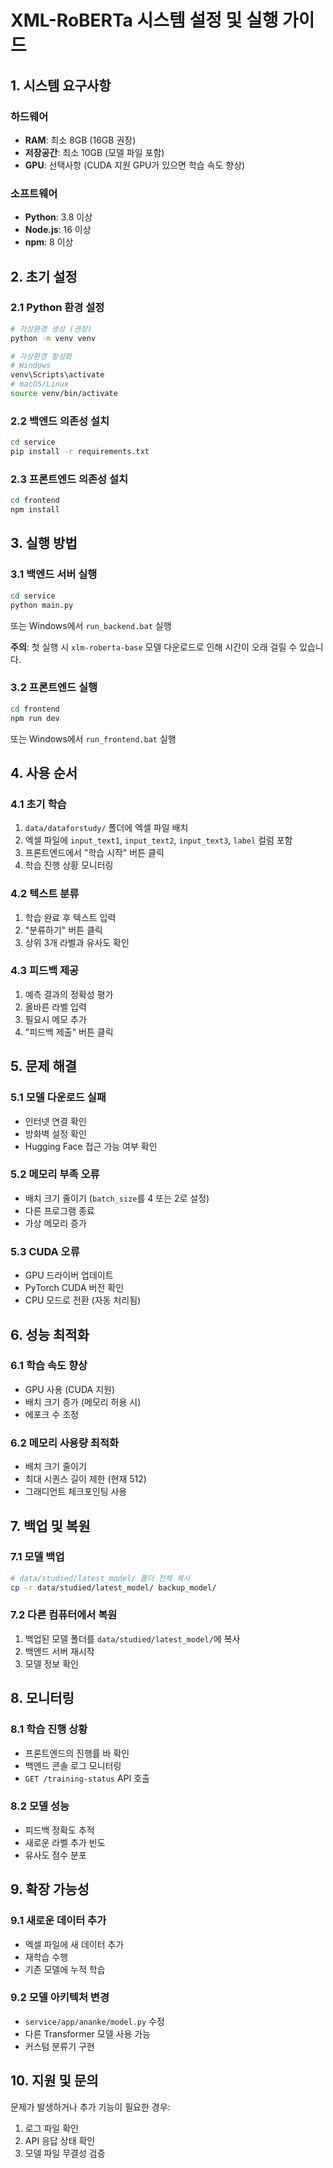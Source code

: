 # XML-RoBERTa 시스템 설정 및 실행 가이드

## 1. 시스템 요구사항

### 하드웨어
- **RAM**: 최소 8GB (16GB 권장)
- **저장공간**: 최소 10GB (모델 파일 포함)
- **GPU**: 선택사항 (CUDA 지원 GPU가 있으면 학습 속도 향상)

### 소프트웨어
- **Python**: 3.8 이상
- **Node.js**: 16 이상
- **npm**: 8 이상

## 2. 초기 설정

### 2.1 Python 환경 설정
```bash
# 가상환경 생성 (권장)
python -m venv venv

# 가상환경 활성화
# Windows
venv\Scripts\activate
# macOS/Linux
source venv/bin/activate
```

### 2.2 백엔드 의존성 설치
```bash
cd service
pip install -r requirements.txt
```

### 2.3 프론트엔드 의존성 설치
```bash
cd frontend
npm install
```

## 3. 실행 방법

### 3.1 백엔드 서버 실행
```bash
cd service
python main.py
```
또는 Windows에서 `run_backend.bat` 실행

**주의**: 첫 실행 시 `xlm-roberta-base` 모델 다운로드로 인해 시간이 오래 걸릴 수 있습니다.

### 3.2 프론트엔드 실행
```bash
cd frontend
npm run dev
```
또는 Windows에서 `run_frontend.bat` 실행

## 4. 사용 순서

### 4.1 초기 학습
1. `data/dataforstudy/` 폴더에 엑셀 파일 배치
2. 엑셀 파일에 `input_text1`, `input_text2`, `input_text3`, `label` 컬럼 포함
3. 프론트엔드에서 "학습 시작" 버튼 클릭
4. 학습 진행 상황 모니터링

### 4.2 텍스트 분류
1. 학습 완료 후 텍스트 입력
2. "분류하기" 버튼 클릭
3. 상위 3개 라벨과 유사도 확인

### 4.3 피드백 제공
1. 예측 결과의 정확성 평가
2. 올바른 라벨 입력
3. 필요시 메모 추가
4. "피드백 제출" 버튼 클릭

## 5. 문제 해결

### 5.1 모델 다운로드 실패
- 인터넷 연결 확인
- 방화벽 설정 확인
- Hugging Face 접근 가능 여부 확인

### 5.2 메모리 부족 오류
- 배치 크기 줄이기 (`batch_size`를 4 또는 2로 설정)
- 다른 프로그램 종료
- 가상 메모리 증가

### 5.3 CUDA 오류
- GPU 드라이버 업데이트
- PyTorch CUDA 버전 확인
- CPU 모드로 전환 (자동 처리됨)

## 6. 성능 최적화

### 6.1 학습 속도 향상
- GPU 사용 (CUDA 지원)
- 배치 크기 증가 (메모리 허용 시)
- 에포크 수 조정

### 6.2 메모리 사용량 최적화
- 배치 크기 줄이기
- 최대 시퀀스 길이 제한 (현재 512)
- 그래디언트 체크포인팅 사용

## 7. 백업 및 복원

### 7.1 모델 백업
```bash
# data/studied/latest_model/ 폴더 전체 복사
cp -r data/studied/latest_model/ backup_model/
```

### 7.2 다른 컴퓨터에서 복원
1. 백업된 모델 폴더를 `data/studied/latest_model/`에 복사
2. 백엔드 서버 재시작
3. 모델 정보 확인

## 8. 모니터링

### 8.1 학습 진행 상황
- 프론트엔드의 진행률 바 확인
- 백엔드 콘솔 로그 모니터링
- `GET /training-status` API 호출

### 8.2 모델 성능
- 피드백 정확도 추적
- 새로운 라벨 추가 빈도
- 유사도 점수 분포

## 9. 확장 가능성

### 9.1 새로운 데이터 추가
- 엑셀 파일에 새 데이터 추가
- 재학습 수행
- 기존 모델에 누적 학습

### 9.2 모델 아키텍처 변경
- `service/app/ananke/model.py` 수정
- 다른 Transformer 모델 사용 가능
- 커스텀 분류기 구현

## 10. 지원 및 문의

문제가 발생하거나 추가 기능이 필요한 경우:
1. 로그 파일 확인
2. API 응답 상태 확인
3. 모델 파일 무결성 검증
